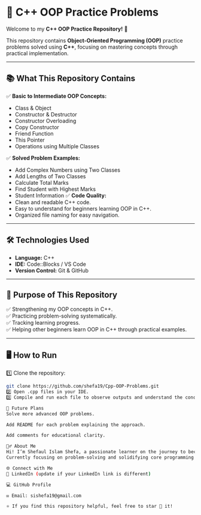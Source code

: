 # 🚀 C++ OOP Practice Problems

Welcome to my **C++ OOP Practice Repository!** 🌻

This repository contains **Object-Oriented Programming (OOP)** practice problems solved using **C++**, focusing on mastering concepts through practical implementation.

---

## 📚 What This Repository Contains

✅ **Basic to Intermediate OOP Concepts:**  
- Class & Object  
- Constructor & Destructor  
- Constructor Overloading  
- Copy Constructor  
- Friend Function  
- This Pointer  
- Operations using Multiple Classes

✅ **Solved Problem Examples:**  
- Add Complex Numbers using Two Classes
- Add Lengths of Two Classes
- Calculate Total Marks
- Find Student with Highest Marks
- Student Information
✅ **Code Quality:**  
- Clean and readable C++ code.
- Easy to understand for beginners learning OOP in C++.
- Organized file naming for easy navigation.

---

## 🛠️ Technologies Used
- **Language:** C++
- **IDE:** Code::Blocks / VS Code
- **Version Control:** Git & GitHub

---

## 🎯 Purpose of This Repository
✅ Strengthening my OOP concepts in C++.  
✅ Practicing problem-solving systematically.  
✅ Tracking learning progress.  
✅ Helping other beginners learn OOP in C++ through practical examples.

---

## 🖥️ How to Run

1️⃣ Clone the repository:
```bash
git clone https://github.com/shefa19/Cpp-OOP-Problems.git
2️⃣ Open .cpp files in your IDE.
3️⃣ Compile and run each file to observe outputs and understand the concepts.

🚩 Future Plans
Solve more advanced OOP problems.

Add README for each problem explaining the approach.

Add comments for educational clarity.

🙋‍♂️ About Me
Hi! I’m Shefaul Islam Shefa, a passionate learner on the journey to becoming a Software Engineer.
Currently focusing on problem-solving and solidifying core programming foundations.

🌐 Connect with Me
🔗 LinkedIn (update if your LinkedIn link is different)

💻 GitHub Profile

✉️ Email: sishefa19@gmail.com

⭐ If you find this repository helpful, feel free to star 🌟 it!
